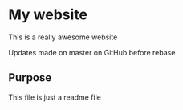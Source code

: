 # My website

This is a really awesome website

Updates made on master on GitHub before rebase

## Purpose

This file is just a readme file
